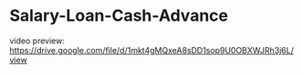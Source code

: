 # Salary-Loan-Cash-Advance

video preview: https://drive.google.com/file/d/1mkt4gMQxeA8sDD1sop9U0OBXWJRh3j6L/view
